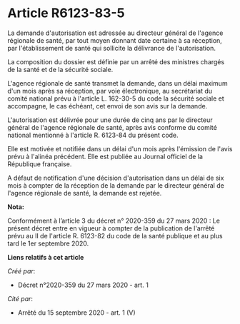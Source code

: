 # Article R6123-83-5

La demande d'autorisation est adressée au directeur général de l'agence régionale de santé, par tout moyen donnant date
certaine à sa réception, par l'établissement de santé qui sollicite la délivrance de l'autorisation.

La composition du dossier est définie par un arrêté des ministres chargés de la santé et de la sécurité sociale.

L'agence régionale de santé transmet la demande, dans un délai maximum d'un mois après sa réception, par voie électronique,
au secrétariat du comité national prévu à l'article L. 162-30-5 du code la sécurité sociale et accompagne, le cas échéant,
cet envoi de son avis sur la demande.

L'autorisation est délivrée pour une durée de cinq ans par le directeur général de l'agence régionale de santé, après avis
conforme du comité national mentionné à l'article R. 6123-84 du présent code.

Elle est motivée et notifiée dans un délai d'un mois après l'émission de l'avis prévu à l'alinéa précédent. Elle est publiée
au Journal officiel de la République française.

A défaut de notification d'une décision d'autorisation dans un délai de six mois à compter de la réception de la demande par
le directeur général de l'agence régionale de santé, la demande est rejetée.

**Nota:**

Conformément à l’article 3 du décret n° 2020-359 du 27 mars 2020 : Le présent décret entre en vigueur à compter de la
publication de l'arrêté prévu au II de l'article R. 6123-82 du code de la santé publique et au plus tard le 1er septembre
2020.

**Liens relatifs à cet article**

_Créé par_:

  - Décret n°2020-359 du 27 mars 2020 - art. 1

_Cité par_:

  - Arrêté du 15 septembre 2020 - art. 1 (V)
